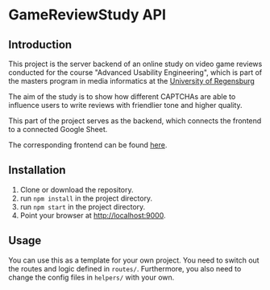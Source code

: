 # GameReviewStudy API

## Introduction

This project is the server backend of an online study on video game reviews conducted for the course "Advanced Usability Engineering", which is part of the masters program in media informatics at the [University of Regensburg](https://www.uni-regensburg.de/)

The aim of the study is to show how different CAPTCHAs are able to influence users to write reviews with friendlier tone and higher quality.

This part of the project serves as the backend, which connects the frontend to a connected Google Sheet.

The corresponding frontend can be found [here](https://github.com/JonasPuchinger/GameReviewStudy_APP).

## Installation

1. Clone or download the repository.
2. run `npm install` in the project directory.
3. run `npm start` in the project directory.
4. Point your browser at [http://localhost:9000](http://localhost:9000).

## Usage

You can use this as a template for your own project.
You need to switch out the routes and logic defined in `routes/`.
Furthermore, you also need to change the config files in `helpers/` with your own.
